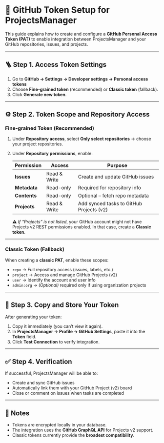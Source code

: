 # 🔐 GitHub Token Setup for ProjectsManager

This guide explains how to create and configure a **GitHub Personal Access Token (PAT)** to enable integration between ProjectsManager and your GitHub repositories, issues, and projects.

---

## 🪜 Step 1. Access Token Settings

1. Go to **GitHub → Settings → Developer settings → Personal access tokens**  
2. Choose **Fine-grained token** (recommended) or **Classic token** (fallback).  
3. Click **Generate new token**.

---

## ⚙️ Step 2. Token Scope and Repository Access

### Fine-grained Token (Recommended)
1. Under **Repository access**, select **Only select repositories** → choose your project repositories.  
2. Under **Repository permissions**, enable:

   | Permission | Access | Purpose |
   |-------------|---------|----------|
   | **Issues** | Read & Write | Create and update GitHub issues |
   | **Metadata** | Read-only | Required for repository info |
   | **Contents** | Read-only | Optional – fetch repo metadata |
   | **Projects** | Read & Write | Add synced tasks to GitHub Projects (v2) |

   ⚠️ *If “Projects” is not listed*, your GitHub account might not have Projects v2 REST permissions enabled. In that case, create a **Classic token**.

---

### Classic Token (Fallback)
When creating a **classic PAT**, enable these scopes:

- `repo` → Full repository access (issues, labels, etc.)
- `project` → Access and manage GitHub Projects (v2)
- `user` → Identify the account and user info
- `admin:org` → *(Optional)* required only if using organization projects

---

## 🧩 Step 3. Copy and Store Your Token

After generating your token:

1. Copy it immediately (you can’t view it again).  
2. In **ProjectsManager → Profile → GitHub Settings**, paste it into the **Token** field.  
3. Click **Test Connection** to verify integration.

---

## ✅ Step 4. Verification

If successful, ProjectsManager will be able to:

- Create and sync GitHub issues  
- Automatically link them with your GitHub Project (v2) board  
- Close or comment on issues when tasks are completed  

---

## 🧠 Notes

- Tokens are encrypted locally in your database.  
- The integration uses the **GitHub GraphQL API** for Projects v2 support.  
- Classic tokens currently provide the **broadest compatibility**.
